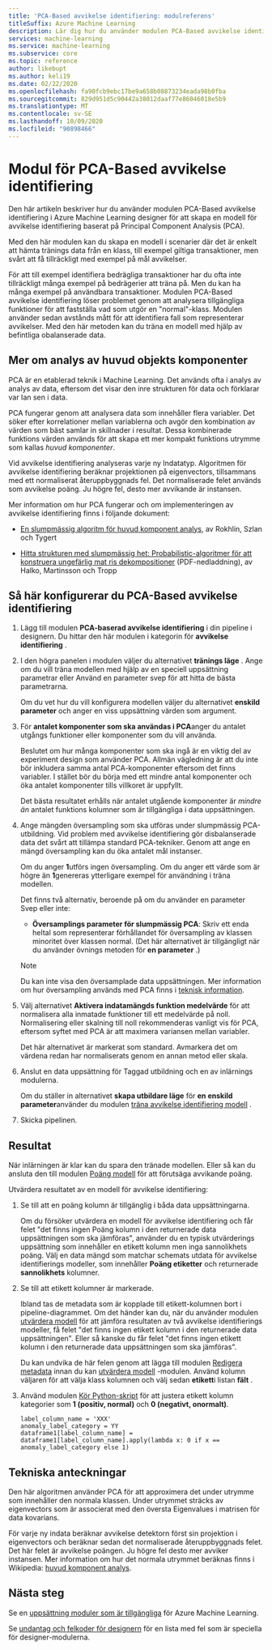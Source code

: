 ```yaml
---
title: 'PCA-Based avvikelse identifiering: modulreferens'
titleSuffix: Azure Machine Learning
description: Lär dig hur du använder modulen PCA-Based avvikelse identifiering för att skapa en avvikelse identifierings modell baserad på huvud komponent analys (PCA).
services: machine-learning
ms.service: machine-learning
ms.subservice: core
ms.topic: reference
author: likebupt
ms.author: keli19
ms.date: 02/22/2020
ms.openlocfilehash: fa90fcb9ebc17be9a658b08873234eada98b0fba
ms.sourcegitcommit: 829d951d5c90442a38012daaf77e86046018e5b9
ms.translationtype: MT
ms.contentlocale: sv-SE
ms.lasthandoff: 10/09/2020
ms.locfileid: "90898466"
---
```

# <a name="pca-based-anomaly-detection-module"></a>Modul för PCA-Based avvikelse identifiering

Den här artikeln beskriver hur du använder modulen PCA-Based avvikelse identifiering i Azure Machine Learning designer för att skapa en modell för avvikelse identifiering baserat på Principal Component Analysis (PCA).

Med den här modulen kan du skapa en modell i scenarier där det är enkelt att hämta tränings data från en klass, till exempel giltiga transaktioner, men svårt att få tillräckligt med exempel på mål avvikelser. 

För att till exempel identifiera bedrägliga transaktioner har du ofta inte tillräckligt många exempel på bedrägerier att träna på. Men du kan ha många exempel på användbara transaktioner. Modulen PCA-Based avvikelse identifiering löser problemet genom att analysera tillgängliga funktioner för att fastställa vad som utgör en "normal"-klass. Modulen använder sedan avstånds mått för att identifiera fall som representerar avvikelser. Med den här metoden kan du träna en modell med hjälp av befintliga obalanserade data.

## <a name="more-about-principal-component-analysis"></a>Mer om analys av huvud objekts komponenter

PCA är en etablerad teknik i Machine Learning. Det används ofta i analys av analys av data, eftersom det visar den inre strukturen för data och förklarar var Ian sen i data.

PCA fungerar genom att analysera data som innehåller flera variabler. Det söker efter korrelationer mellan variablerna och avgör den kombination av värden som bäst samlar in skillnader i resultat. Dessa kombinerade funktions värden används för att skapa ett mer kompakt funktions utrymme som kallas *huvud komponenter*.

Vid avvikelse identifiering analyseras varje ny Indatatyp. Algoritmen för avvikelse identifiering beräknar projektionen på eigenvectors, tillsammans med ett normaliserat återuppbyggnads fel. Det normaliserade felet används som avvikelse poäng. Ju högre fel, desto mer avvikande är instansen.

Mer information om hur PCA fungerar och om implementeringen av avvikelse identifiering finns i följande dokument:

- [En slumpmässig algoritm för huvud komponent analys](https://arxiv.org/abs/0809.2274), av Rokhlin, Szlan och Tygert

- [Hitta strukturen med slumpmässig het: Probabilistic-algoritmer för att konstruera ungefärlig mat ris dekompositioner](http://users.cms.caltech.edu/~jtropp/papers/HMT11-Finding-Structure-SIREV.pdf) (PDF-nedladdning), av Halko, Martinsson och Tropp

## <a name="how-to-configure-pca-based-anomaly-detection"></a>Så här konfigurerar du PCA-Based avvikelse identifiering

1. Lägg till modulen **PCA-baserad avvikelse identifiering** i din pipeline i designern. Du hittar den här modulen i kategorin för **avvikelse identifiering** .

2. I den högra panelen i modulen väljer du alternativet **tränings läge** . Ange om du vill träna modellen med hjälp av en speciell uppsättning parametrar eller Använd en parameter svep för att hitta de bästa parametrarna.

    Om du vet hur du vill konfigurera modellen väljer du alternativet **enskild parameter** och anger en viss uppsättning värden som argument.

3. För **antalet komponenter som ska användas i PCA**anger du antalet utgångs funktioner eller komponenter som du vill använda.

    Beslutet om hur många komponenter som ska ingå är en viktig del av experiment design som använder PCA. Allmän vägledning är att du inte bör inkludera samma antal PCA-komponenter eftersom det finns variabler. I stället bör du börja med ett mindre antal komponenter och öka antalet komponenter tills villkoret är uppfyllt.

    Det bästa resultatet erhålls när antalet utgående komponenter är *mindre än* antalet funktions kolumner som är tillgängliga i data uppsättningen.

4. Ange mängden översampling som ska utföras under slumpmässig PCA-utbildning. Vid problem med avvikelse identifiering gör disbalanserade data det svårt att tillämpa standard PCA-tekniker. Genom att ange en mängd översampling kan du öka antalet mål instanser.

    Om du anger **1**utförs ingen översampling. Om du anger ett värde som är högre än **1**genereras ytterligare exempel för användning i träna modellen.

    Det finns två alternativ, beroende på om du använder en parameter Svep eller inte:

    - **Översamplings parameter för slumpmässig PCA**: Skriv ett enda heltal som representerar förhållandet för översampling av klassen minoritet över klassen normal. (Det här alternativet är tillgängligt när du använder övnings metoden för **en parameter** .)

    > [!NOTE]
    > Du kan inte visa den översamplade data uppsättningen. Mer information om hur översampling används med PCA finns i [teknisk information](#technical-notes).

5. Välj alternativet **Aktivera indatamängds funktion medelvärde** för att normalisera alla inmatade funktioner till ett medelvärde på noll. Normalisering eller skalning till noll rekommenderas vanligt vis för PCA, eftersom syftet med PCA är att maximera variansen mellan variabler.

    Det här alternativet är markerat som standard. Avmarkera det om värdena redan har normaliserats genom en annan metod eller skala.

6. Anslut en data uppsättning för Taggad utbildning och en av inlärnings modulerna.

   Om du ställer in alternativet **skapa utbildare läge** för **en enskild parameter**använder du modulen [träna avvikelse identifiering modell](train-anomaly-detection-model.md) .

7. Skicka pipelinen.

## <a name="results"></a>Resultat

När inlärningen är klar kan du spara den tränade modellen. Eller så kan du ansluta den till modulen [Poäng modell](score-model.md) för att förutsäga avvikande poäng.

Utvärdera resultatet av en modell för avvikelse identifiering:

1. Se till att en poäng kolumn är tillgänglig i båda data uppsättningarna.

    Om du försöker utvärdera en modell för avvikelse identifiering och får felet "det finns ingen Poäng kolumn i den returnerade data uppsättningen som ska jämföras", använder du en typisk utvärderings uppsättning som innehåller en etikett kolumn men inga sannolikhets poäng. Välj en data mängd som matchar schemats utdata för avvikelse identifierings modeller, som innehåller **Poäng etiketter** och returnerade **sannolikhets** kolumner.

2. Se till att etikett kolumner är markerade.

    Ibland tas de metadata som är kopplade till etikett-kolumnen bort i pipeline-diagrammet. Om det händer kan du, när du använder modulen [utvärdera modell](evaluate-model.md) för att jämföra resultaten av två avvikelse identifierings modeller, få felet "det finns ingen etikett kolumn i den returnerade data uppsättningen". Eller så kanske du får felet "det finns ingen etikett kolumn i den returnerade data uppsättningen som ska jämföras".

    Du kan undvika de här felen genom att lägga till modulen [Redigera metadata](edit-metadata.md) innan du kan [utvärdera modell](evaluate-model.md) -modulen. Använd kolumn väljaren för att välja klass kolumnen och välj sedan **etikett**i listan **fält** .

3. Använd modulen [Kör Python-skript](execute-python-script.md) för att justera etikett kolumn kategorier som **1 (positiv, normal)** och **0 (negativt, onormalt)**.

    ````
    label_column_name = 'XXX'
    anomaly_label_category = YY
    dataframe1[label_column_name] = dataframe1[label_column_name].apply(lambda x: 0 if x == anomaly_label_category else 1)
    ````

    
## <a name="technical-notes"></a>Tekniska anteckningar

Den här algoritmen använder PCA för att approximera det under utrymme som innehåller den normala klassen. Under utrymmet sträcks av eigenvectors som är associerat med den översta Eigenvalues i matrisen för data kovarians. 

För varje ny indata beräknar avvikelse detektorn först sin projektion i eigenvectors och beräknar sedan det normaliserade återuppbyggnads felet. Det här felet är avvikelse poängen. Ju högre fel desto mer avviker instansen. Mer information om hur det normala utrymmet beräknas finns i Wikipedia: [huvud komponent analys](https://wikipedia.org/wiki/Principal_component_analysis). 


## <a name="next-steps"></a>Nästa steg

Se en [uppsättning moduler som är tillgängliga](module-reference.md) för Azure Machine Learning. 

Se [undantag och felkoder för designern](designer-error-codes.md) för en lista med fel som är speciella för designer-modulerna.